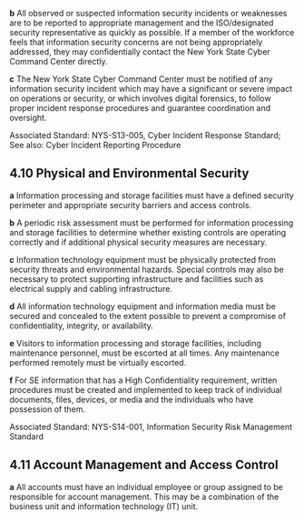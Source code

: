**b** All observed or suspected information security incidents or weaknesses are to be reported to appropriate management and the ISO/designated security representative as quickly as possible. If a member of the workforce feels that information security concerns are not being appropriately addressed, they may confidentially contact the New York State Cyber Command Center directly.

**c** The New York State Cyber Command Center must be notified of any information security incident which may have a significant or severe impact on operations or security, or which involves digital forensics, to follow proper incident response procedures and guarantee coordination and oversight.

Associated Standard: NYS-S13-005, Cyber Incident Response Standard; See also: Cyber Incident Reporting Procedure

## **4.10 Physical and Environmental Security**

**a** Information processing and storage facilities must have a defined security perimeter and appropriate security barriers and access controls.

**b** A periodic risk assessment must be performed for information processing and storage facilities to determine whether existing controls are operating correctly and if additional physical security measures are necessary.

**c** Information technology equipment must be physically protected from security threats and environmental hazards. Special controls may also be necessary to protect supporting infrastructure and facilities such as electrical supply and cabling infrastructure.

**d** All information technology equipment and information media must be secured and concealed to the extent possible to prevent a compromise of confidentiality, integrity, or availability.

**e** Visitors to information processing and storage facilities, including maintenance personnel, must be escorted at all times. Any maintenance performed remotely must be virtually escorted.

**f** For SE information that has a High Confidentiality requirement, written procedures must be created and implemented to keep track of individual documents, files, devices, or media and the individuals who have possession of them.

Associated Standard: NYS-S14-001, Information Security Risk Management Standard

## **4.11 Account Management and Access Control**

**a** All accounts must have an individual employee or group assigned to be responsible for account management. This may be a combination of the business unit and information technology (IT) unit.